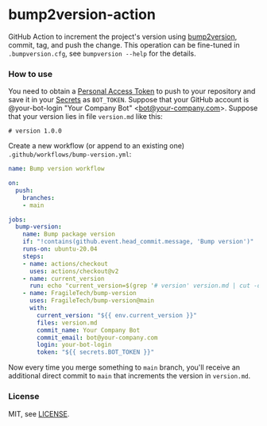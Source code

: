 # bump2version-action

GitHub Action to increment the project's version using [bump2version](https://github.com/c4urself/bump2version), commit, tag, and push the change. This operation can be fine-tuned in `.bumpversion.cfg`, see `bumpversion --help` for the details.

### How to use

You need to obtain a [Personal Access Token](https://docs.github.com/en/github/authenticating-to-github/creating-a-personal-access-token)
to push to your repository and save it in your [Secrets](https://docs.github.com/en/actions/reference/encrypted-secrets) as `BOT_TOKEN`.
Suppose that your GitHub account is @your-bot-login "Your Company Bot" \<bot@your-company.com\>.
Suppose that your version lies in file `version.md` like this:

```
# version 1.0.0
```

Create a new workflow (or append to an existing one) `.github/workflows/bump-version.yml`:

```yaml
name: Bump version workflow

on:
  push:
    branches:
    - main

jobs:
  bump-version:
    name: Bump package version
    if: "!contains(github.event.head_commit.message, 'Bump version')"
    runs-on: ubuntu-20.04
    steps:
    - name: actions/checkout
      uses: actions/checkout@v2
    - name: current_version
      run: echo "current_version=$(grep '# version' version.md | cut -d ' ' -f3)" >> $GITHUB_ENV
    - name: FragileTech/bump-version
      uses: FragileTech/bump-version@main
      with:
        current_version: "${{ env.current_version }}"
        files: version.md
        commit_name: Your Company Bot
        commit_email: bot@your-company.com
        login: your-bot-login
        token: "${{ secrets.BOT_TOKEN }}"
```

Now every time you merge something to `main` branch, you'll receive an additional direct commit to `main` that increments the version in `version.md`.

### License

MIT, see [LICENSE](LICENSE).

